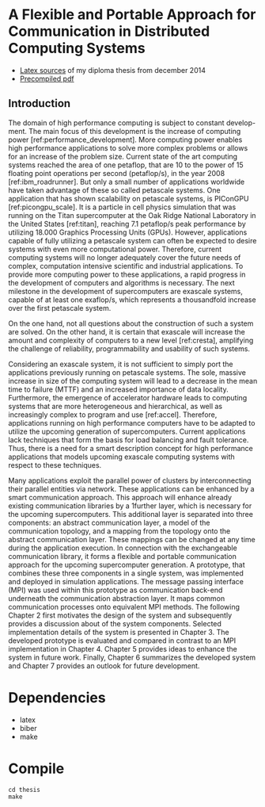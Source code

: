 # A Flexible and Portable Approach for Communication in Distributed Computing Systems

* [Latex sources](thesis/diplom.tex) of my diploma thesis from december 2014
* [Precompiled pdf](thesis/diplom.pdf)

## Introduction
The domain of high performance computing is subject to constant develop-
ment.
The main focus of this development is the increase of computing
power [ref:performance_development]. More computing power enables high
performance applications to solve more complex problems or allows for an increase of
the problem size. Current state of the art computing systems reached the area of one
petaflop, that are 10 to the power of 15 floating point operations per second (petaflop/s), in the year
2008 [ref:ibm_roadrunner]. But only a small number of applications worldwide have
taken advantage of these so called petascale systems.
One application that has shown scalability on petascale systems, is PIConGPU
[ref:picongpu_scale]. It is a particle in cell physics simulation that was running
on the Titan supercomputer at the Oak Ridge National Laboratory in the United
States [ref:titan], reaching 7.1 petaflop/s peak performance by utilizing 18.000 Graphics
Processing Units (GPUs). However, applications capable of fully utilizing a petascale
system can often be expected to desire systems with even more computational power.
Therefore, current computing systems will no longer adequately cover the future needs
of complex, computation intensive scientific and industrial applications. To provide more
computing power to these applications, a rapid progress in the development of computers
and algorithms is necessary. The next milestone in the development of supercomputers
are exascale systems, capable of at least one exaflop/s, which represents a thousandfold
increase over the first petascale system.

On the one hand, not all questions about the construction of such a system are
solved. On the other hand, it is certain that exascale will increase the amount and
complexity of computers to a new level [ref:cresta], amplifying the challenge of reliability,
programmability and usability of such systems.

Considering an exascale system, it is not sufficient to simply port the applications
previously running on petascale systems. The sole, massive increase in size of the
computing system will lead to a decrease in the mean time to failure (MTTF) and
an increased importance of data locality. Furthermore, the emergence of accelerator
hardware leads to computing systems that are more heterogeneous and hierarchical, as
well as increasingly complex to program and use [ref:accel]. Therefore, applications
running on high performance computers have to be adapted to utilize the upcoming
generation of supercomputers. Current applications lack techniques that form the basis
for load balancing and fault tolerance. Thus, there is a need for a smart description
concept for high performance applications that models upcoming exascale computing
systems with respect to these techniques.

Many applications exploit the parallel power of clusters by interconnecting their parallel
entities via network. These applications can be enhanced by a smart communication
approach. This approach will enhance already existing communication libraries by a
1further layer, which is necessary for the upcoming supercomputers. This additional
layer is separated into three components: an abstract communication layer, a model
of the communication topology, and a mapping from the topology onto the abstract
communication layer. These mappings can be changed at any time during the application
execution. In connection with the exchangeable communication library, it forms a flexible
and portable communication approach for the upcoming supercomputer generation. A
prototype, that combines these three components in a single system, was implemented and
deployed in simulation applications. The message passing interface (MPI) was used within
this prototype as communication back-end underneath the communication abstraction
layer. It maps common communication processes onto equivalent MPI methods.
The following Chapter 2 first motivates the design of the system and subsequently
provides a discussion about of the system components. Selected implementation details
of the system is presented in Chapter 3. The developed prototype is evaluated and
compared in contrast to an MPI implementation in Chapter 4. Chapter 5 provides ideas
to enhance the system in future work. Finally, Chapter 6 summarizes the developed
system and Chapter 7 provides an outlook for future development.

#  Dependencies
* latex
* biber
* make

# Compile
```
cd thesis
make
```
